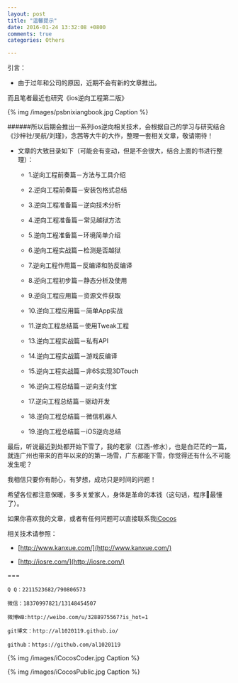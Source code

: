 ```yaml
---
layout: post
title: "温馨提示"
date: 2016-01-24 13:32:08 +0800
comments: true
categories: Others

---
```

 
 
引言：

* 由于过年和公司的原因，近期不会有新的文章推出。



而且笔者最近也研究《ios逆向工程第二版》



{% img /images/psbnixiangbook.jpg Caption %}  




######所以后期会推出一系列ios逆向相关技术，会根据自己的学习与研究结合《沙梓社/吴航/刘瑾》，念茜等大牛的大作，整理一套相关文章，敬请期待！



+ 文章的大致目录如下（可能会有变动，但是不会很大，结合上面的书进行整理）：

	- 1.逆向工程前奏篇－方法与工具介绍
	
	- 2.逆向工程前奏篇－安装包格式总结
	
	- 3.逆向工程准备篇－逆向技术分析
	
	- 4.逆向工程准备篇－常见越狱方法
	
	- 5.逆向工程准备篇－环境简单介绍
	
	- 6.逆向工程实战篇－检测是否越狱
	
	- 7.逆向工程作用篇－反编译和防反编译
	
	- 8.逆向工程初步篇－静态分析及使用
	
	- 9.逆向工程应用篇－资源文件获取
	
	- 10.逆向工程应用篇－简单App实战
	
	- 11.逆向工程总结篇－使用Tweak工程

	- 13.逆向工程实战篇－私有API
	
	- 14.逆向工程实战篇－游戏反编译
	
	- 15.逆向工程实战篇－非6S实现3DTouch
	
	- 16.逆向工程总结篇－逆向支付宝
	
	- 17.逆向工程总结篇－驱动开发
	
	- 18.逆向工程总结篇－微信机器人
	
	- 19.逆向工程总结篇－iOS逆向总结


最后，听说最近到处都开始下雪了，我的老家（江西-修水），也是白茫茫的一篇，就连广州也带来的百年以来的的第一场雪，广东都能下雪，你觉得还有什么不可能发生呢？



我相信只要你有耐心，有梦想，成功只是时间的问题！



希望各位都注意保暖，多多关爱家人，身体是革命的本钱（这句话，程序🐶最懂了）。




如果你喜欢我的文章，或者有任何问题可以直接联系我[iCocos](http://al1020119.github.io/icocos/)


相关技术请参照：

* [http://www.kanxue.com/](http://www.kanxue.com/)

* [http://iosre.com/](http://iosre.com/)

===

    Q Q：2211523682/790806573

    微信：18370997821/13148454507
    
    微博WB:http://weibo.com/u/3288975567?is_hot=1
    
	git博文：http://al1020119.github.io/
	
	github：https://github.com/al1020119


{% img /images/iCocosCoder.jpg Caption %}  

{% img /images/iCocosPublic.jpg Caption %}  